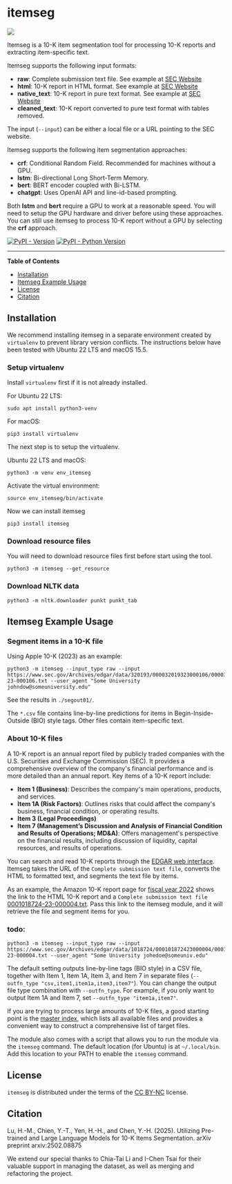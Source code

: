 # itemseg

![](https://raw.githubusercontent.com/hsinmin/itemseg/main/ITEMSEG%20LOGO1%20SMALL.jpg)

Itemseg is a 10-K item segmentation tool for processing 10-K reports and extracting item-specific text.

Itemseg supports the following input formats:
* **raw**: Complete submission text file. See example at [SEC Website](https://www.sec.gov/Archives/edgar/data/789019/000156459020034944/0001564590-20-034944.txt)
* **html**: 10-K report in HTML format. See example at [SEC Website](https://www.sec.gov/Archives/edgar/data/789019/000156459020034944/msft-10k_20200630.htm)
* **native_text**: 10-K report in pure text format. See example at [SEC Website](https://www.sec.gov/Archives/edgar/data/789019/000103221001501099/d10k.txt)
* **cleaned_text**: 10-K report converted to pure text format with tables removed.

The input (`--input`) can be either a local file or a URL pointing to the SEC website.

Itemseg supports the following item segmentation approaches:
* **crf**: Conditional Random Field. Recommended for machines without a GPU.
* **lstm**: Bi-directional Long Short-Term Memory.
* **bert**: BERT encoder coupled with Bi-LSTM.
* **chatgpt**: Uses OpenAI API and line-id-based prompting.

Both **lstm** and **bert** require a GPU to work at a reasonable speed. You will need to setup the GPU hardware and driver before using these approaches. You can still use itemseg to process 10-K report without a GPU by selecting the **crf** approach. 

[![PyPI - Version](https://img.shields.io/pypi/v/itemseg.svg)](https://pypi.org/project/itemseg)
[![PyPI - Python Version](https://img.shields.io/pypi/pyversions/itemseg.svg)](https://pypi.org/project/itemseg)

-----

**Table of Contents**

- [Installation](#installation)
- [Itemseg Example Usage](#itemseg-example-usage)
- [License](#license)
- [Citation](#citation)

## Installation

We recommend installing itemseg in a separate environment created by `virtualenv` to prevent library version conflicts. The instructions below have been tested with Ubuntu 22 LTS and macOS 15.5.

### Setup virtualenv
Install `virtualenv` first if it is not already installed. 

For Ubuntu 22 LTS:
```console
sudo apt install python3-venv
```

For macOS:
```console
pip3 install virtualenv
```

The next step is to setup the virtualenv.

Ubuntu 22 LTS and macOS:
```console
python3 -m venv env_itemseg
```

Activate the virtual environment:
```console
source env_itemseg/bin/activate
```

Now we can install itemseg
```console
pip3 install itemseg
```

### Download resource files
You will need to download resource files first before start using the tool.
```console
python3 -m itemseg --get_resource
```

### Download NLTK data
```console
python3 -m nltk.downloader punkt punkt_tab
```

## Itemseg Example Usage

### Segment items in a 10-K file
Using Apple 10-K (2023) as an example:
```console
python3 -m itemseg --input_type raw --input https://www.sec.gov/Archives/edgar/data/320193/000032019323000106/0000320193-23-000106.txt --user_agent "Some University johndow@someuniversity.edu"
```

See the results in `./segout01/`.

The `*.csv` file contains line-by-line predictions for items in Begin-Inside-Outside (BIO) style tags. Other files contain item-specific text.

### About 10-K files
A 10-K report is an annual report filed by publicly traded companies with the U.S. Securities and Exchange Commission (SEC). It provides a comprehensive overview of the company's financial performance and is more detailed than an annual report. Key items of a 10-K report include:

* **Item 1 (Business)**: Describes the company's main operations, products, and services.
* **Item 1A (Risk Factors)**: Outlines risks that could affect the company's business, financial condition, or operating results.
* **Item 3 (Legal Proceedings)**
* **Item 7 (Management’s Discussion and Analysis of Financial Condition and Results of Operations; MD&A)**: Offers management's perspective on the financial results, including discussion of liquidity, capital resources, and results of operations.

You can search and read 10-K reports through the [EDGAR web interface](https://www.sec.gov/edgar/search-and-access).  Itemseg takes the URL of the `Complete submission text file`, converts the HTML to formatted text, and segments the text file by items.

As an example, the Amazon 10-K report page for [fiscal year 2022](https://www.sec.gov/Archives/edgar/data/1018724/000101872423000004/0001018724-23-000004-index.htm) shows the link to the HTML 10-K report and a `Complete submission text file` [0001018724-23-000004.txt](https://www.sec.gov/Archives/edgar/data/1018724/000101872423000004/0001018724-23-000004.txt). Pass this link to the itemseg module, and it will retrieve the file and segment items for you.

### todo:
```console
python3 -m itemseg --input_type raw --input https://www.sec.gov/Archives/edgar/data/1018724/000101872423000004/0001018724-23-000004.txt --user_agent "Some University johedoe@someuniv.edu"

```

The default setting outputs line-by-line tags (BIO style) in a CSV file, together with Item 1, Item 1A, Item 3, and Item 7 in separate files (`--outfn_type "csv,item1,item1a,item3,item7"`). You can change the output file type combination with `--outfn_type`. For example, if you only want to output Item 1A and Item 7, set `--outfn_type "item1a,item7"`.

If you are trying to process large amounts of 10-K files, a good starting point is the [master index](https://www.sec.gov/Archives/edgar/full-index/), which lists all available files and provides a convenient way to construct a comprehensive list of target files.

The module also comes with a script that allows you to run the module via the `itemseg` command. The default location (for Ubuntu) is at `~/.local/bin`. Add this location to your PATH to enable the `itemseg` command.

## License

`itemseg` is distributed under the terms of the [CC BY-NC](https://creativecommons.org/licenses/by-nc/4.0/) license.

## Citation

Lu, H.-M., Chien, Y.-T., Yen, H.-H., and Chen, Y.-H. (2025). Utilizing Pre-trained and Large Language Models for 10-K Items Segmentation. arXiv preprint arxiv:2502.08875

We extend our special thanks to Chia-Tai Li and I-Chen Tsai for their valuable support in managing the dataset, as well as merging and refactoring the project.